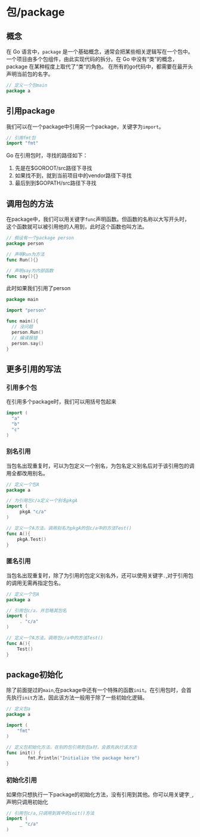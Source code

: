 # 包/package

## 概念
在 Go 语言中，`package` 是一个基础概念，通常会把某些相关逻辑写在一个包中。一个项目由多个包组件，由此实现代码的拆分。在 Go 中没有“类”的概念，package 在某种程度上取代了“类”的角色。
在所有的go代码中，都需要在最开头声明当前包的名字。
```go
// 定义一个包main
package a 
```

## 引用package
我们可以在一个package中引用另一个package，关键字为`import`。
```go
// 引用fmt包
import "fmt"
```
Go 在引用包时，寻找的路径如下：
1. 先是在$GOROOT/src路径下寻找
2. 如果找不到，就到当前项目中的vendor路径下寻找
3. 最后到到$GOPATH/src路径下寻找


## 调用包的方法
在package中，我们可以用关键字`func`声明函数。但函数的名称以大写开头时，这个函数就可以被引用他的人用到，此时这个函数也叫方法。
```go
// 假设有一个package person
package person

// 声明Run为方法
func Run(){}

// 声明say为内部函数
func say(){}
```
此时如果我们引用了person
```go
package main

import "person"

func main(){
  // 没问题
  person.Run()
  // 编译报错
  person.say()
}
```

## 更多引用的写法
### 引用多个包
在引用多个package时，我们可以用括号包起来
```go
import (
  "a"
  "b"
  "c"
)
```
### 别名引用
当包名出现重复时，可以为包定义一个别名，为包名定义别名后对于该引用包的调用全都改用别名。
```go
// 定义一个包A
package a

// 为引用包c/a定义一个别名pkgA
import (
     pkgA "c/a"
)

// 定义一个A方法，调用别名为pkgA的包c/a中的方法Test()
func A(){
    pkgA.Test()
}
```
### 匿名引用
当包名出现重复时，除了为引用的包定义别名外，还可以使用关键字`.`,对于引用包的调用无需再指定包名。
```go
// 定义一个包A
package a

// 引用包c/a，并忽略其包名
import (
     . "c/a"
)

// 定义一个A方法，调用包c/a中的方法Test()
func A(){
    Test()
}
```

## package初始化
除了前面提过的`main`,在package中还有一个特殊的函数`init`。在引用包时，会首先执行`init`方法，因此该方法一般用于除了一些初始化逻辑。
```go
// 定义包a
package a

import (
    "fmt"
)

// 定义包初始化方法，在别的包引用到包a时，会首先执行该方法
func init() {
        fmt.Println("Initialize the package here")
}
```

### 初始化引用
如果你只想执行一下package的初始化方法，没有引用到其他。你可以用关键字`_`,声明只调用初始化
```go
// 引用包c/a,只调用到其中的init()方法
import (
     _ "c/a"
)
```